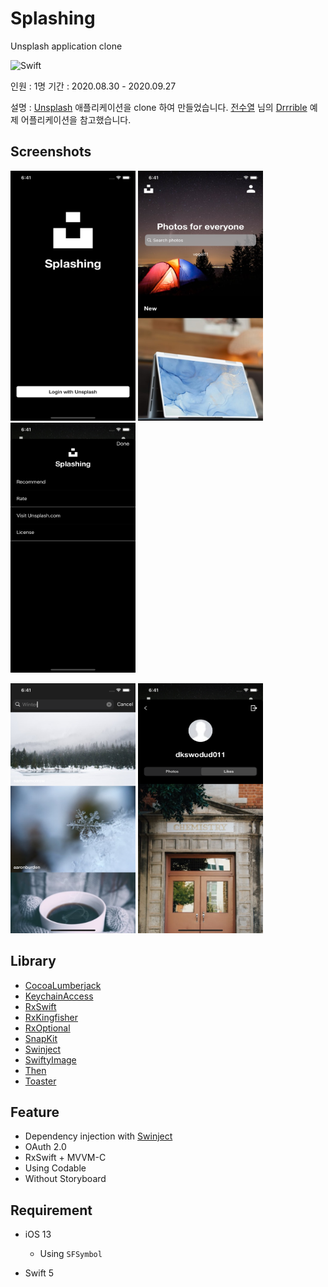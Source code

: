 # Splashing
 
 Unsplash application clone

 ![Swift](http://img.shields.io/badge/Swift-5.3-orange.svg)

 인원 : 1명
 기간 : 2020.08.30 - 2020.09.27

 설명 : [Unsplash](https://apps.apple.com/us/app/unsplash/id1290631746) 애플리케이션을 clone 하여 만들었습니다. [전수열](http://github.com/devxoul) 님의 [Drrrible](https://github.com/devxoul/Drrrible) 예제 어플리케이션을 참고했습니다.

 ## Screenshots

 <img src="Splashing/Resource/Screenshot/LoginViewController.png" width="200" height="400"> <img src="Splashing/Resource/Screenshot/MainViewController.png" width="200" height="400"> <img src="Splashing/Resource/Screenshot/SettingViewController.png" width="200" height="400">

 <img src="Splashing/Resource/Screenshot/SearchViewController.png" width="200" height="400"> <img src="Splashing/Resource/Screenshot/ProfileViewController.png" width="200" height="400">

 ## Library

 - [CocoaLumberjack](https://github.com/CocoaLumberjack/CocoaLumberjack)
 - [KeychainAccess](https://github.com/kishikawakatsumi/KeychainAccess)
 - [RxSwift](https://github.com/kishikawakatsumi/KeychainAccess)
 - [RxKingfisher](https://github.com/RxSwiftCommunity/RxKingfisher)
 - [RxOptional](https://github.com/RxSwiftCommunity/RxOptional)
 - [SnapKit](https://github.com/SnapKit/SnapKit)
 - [Swinject](https://github.com/Swinject/Swinject)
 - [SwiftyImage](https://github.com/devxoul/SwiftyImage)
 - [Then](https://github.com/devxoul/Then)
 - [Toaster](https://github.com/devxoul/Toaster)

 ## Feature

 - Dependency injection with [Swinject](https://github.com/Swinject/Swinject)
 - OAuth 2.0
 - RxSwift + MVVM-C
 - Using Codable
 - Without Storyboard

 ## Requirement

 - iOS 13
    - Using `SFSymbol`

 - Swift 5




